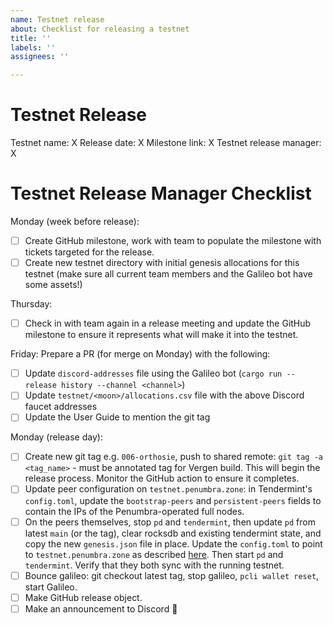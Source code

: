 ```yaml
---
name: Testnet release
about: Checklist for releasing a testnet
title: ''
labels: ''
assignees: ''

---
```


# Testnet Release

Testnet name: X
Release date: X
Milestone link: X
Testnet release manager: X

# Testnet Release Manager Checklist

Monday (week before release):
- [ ] Create GitHub milestone, work with team to populate the milestone with tickets targeted for the release.
- [ ] Create new testnet directory with initial genesis allocations for this testnet (make sure all current team members and the Galileo bot have some assets!)

Thursday:
- [ ] Check in with team again in a release meeting and update the GitHub milestone to ensure it represents what will make it into the testnet.

Friday: Prepare a PR (for merge on Monday) with the following:
- [ ] Update `discord-addresses` file using the Galileo bot (`cargo run --release history --channel <channel>`)
- [ ] Update `testnet/<moon>/allocations.csv` file with the above Discord faucet addresses
- [ ] Update the User Guide to mention the git tag

Monday (release day):
- [ ] Create new git tag e.g. `006-orthosie`, push to shared remote: `git tag -a <tag_name>` - must be annotated tag for Vergen build. This will begin the release process. Monitor the GitHub action to ensure it completes.
- [ ] Update peer configuration on `testnet.penumbra.zone`: in Tendermint's `config.toml`, update the `bootstrap-peers` and `persistent-peers` fields to contain the IPs of the Penumbra-operated full nodes.
- [ ] On the peers themselves, stop `pd` and `tendermint`, then update `pd` from latest `main` (or the tag), clear rocksdb and existing tendermint state, and copy the new `genesis.json` file in place. Update the `config.toml` to point to `testnet.penumbra.zone` as described [here](https://guide.penumbra.zone/main/pd/join-testnet/fullnode.html). Then start `pd` and `tendermint`. Verify that they both sync with the running testnet.
- [ ] Bounce galileo: git checkout latest tag, stop galileo, `pcli wallet reset`, start Galileo.
- [ ] Make GitHub release object.
- [ ] Make an announcement to Discord 🎉
